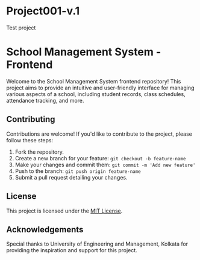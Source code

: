 # Project001-v.1
Test project

# School Management System - Frontend

Welcome to the School Management System frontend repository! This project aims to provide an intuitive and user-friendly interface for managing various aspects of a school, including student records, class schedules, attendance tracking, and more.


## Contributing

Contributions are welcome! If you'd like to contribute to the project, please follow these steps:

1. Fork the repository.
2. Create a new branch for your feature: `git checkout -b feature-name`
3. Make your changes and commit them: `git commit -m 'Add new feature'`
4. Push to the branch: `git push origin feature-name`
5. Submit a pull request detailing your changes.

## License

This project is licensed under the [MIT License](LICENSE).

## Acknowledgements

Special thanks to University of Engineering and Management, Kolkata for providing the inspiration and support for this project.
